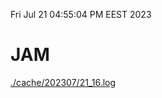 Fri Jul 21 04:55:04 PM EEST 2023
# JAM
<a href='./cache/202307/21_16.log'>./cache/202307/21_16.log</a>
